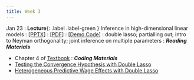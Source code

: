 ```yaml
---
title: Week 3
---
```


Jan 23
: **Lecture**{: .label .label-green } Inference in high-dimensional linear models
  : [[PPTX]](https://github.com/stanford-msande228/winter24/raw/main/assets/presentations/MSANDE228_Lecture5_Inference_in_High_Dimensional_Linear_Models.pptx)
  : [[PDF]](https://github.com/stanford-msande228/winter24/raw/main/assets/presentations/MSANDE228_Lecture5_Inference_in_High_Dimensional_Linear_Models.pdf)
  : [[Demo Code]](https://github.com/stanford-msande228/winter24/raw/main/assets/code/Lecture4-Demo.ipynb)
: double lasso; partialling out; intro to Neyman orthogonality; joint inference on multiple parameters
: ***Reading Materials***
- Chapter 4 of [Textbook](https://canvas.stanford.edu/courses/184879/files?)
: ***Coding Materials***
- [Testing the Convergence Hypothesis with Double Lasso](https://github.com/CausalAIBook/MetricsMLNotebooks/blob/main/PM2/python_convergenc_hypothesis_double_lasso.ipynb)
- [Heterogeneous Predictive Wage Effects with Double Lasso](https://github.com/CausalAIBook/MetricsMLNotebooks/blob/main/PM2/python_heterogeneous_wage_effects.ipynb)
